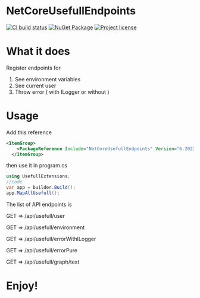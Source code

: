 # NetCoreUsefullEndpoints
[![CI build status](https://github.com/ignatandrei/NetCoreUsefullEndpoints/actions/workflows/dotnet.yml/badge.svg?branch=main)](https://github.com/ignatandrei/NetCoreUsefullEndpoints/actions/workflows/dotnet.yml)
[![NuGet Package](https://img.shields.io/nuget/v/NetCoreUsefullEndpoints?logo=nuget)](https://www.nuget.org/packages/NetCoreUsefullEndpoints)
[![Project license](https://img.shields.io/github/license/ignatandrei/NetCoreUsefullEndpoints)](LICENSE)

# What it does

Register endpoints for

1. See environment variables
2. See current user
3. Throw error ( with ILogger or without )


# Usage
Add this reference

```xml
<ItemGroup>
    <PackageReference Include="NetCoreUsefullEndpoints" Version="6.2022.722.712" />
  </ItemGroup>

```

then use it in program.cs

```csharp
using UsefullExtensions;
//code
var app = builder.Build();
app.MapAllUsefull();

```

The list of API endpoints is

GET => /api​/usefull​/user

GET => ​/api​/usefull​/environment

GET => ​/api​/usefull​/errorWithILogger

GET => ​/api​/usefull​/errorPure

GET => ​/api​/usefull​/graph​/text

# Enjoy!